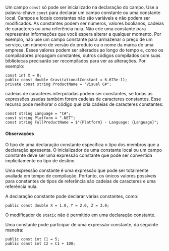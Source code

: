 Um campo `const` só pode ser inicializado na declaração do campo.
Use a palavra-chave `const` para declarar um campo constante ou uma constante local. Campos e locais constantes não são variáveis e não podem ser modificados. As constantes podem ser números, valores boolianos, cadeias de caracteres ou uma referência nula. Não crie uma constante para representar informações que você espera alterar a qualquer momento. Por exemplo, não use um campo constante para armazenar o preço de um serviço, um número de versão do produto ou o nome da marca de uma empresa. Esses valores podem ser alterados ao longo do tempo e, como os compiladores propagam constantes, outros códigos compilados com suas bibliotecas precisarão ser recompilados para ver as alterações. Por exemplo:

```
const int X = 0;
public const double GravitationalConstant = 6.673e-11;
private const string ProductName = "Visual C#";
```

cadeias de caracteres interpoladas podem ser constantes, se todas as expressões usadas também forem cadeias de caracteres constantes. Esse recurso pode melhorar o código que cria cadeias de caracteres constantes:

```
const string Language = "C#";
const string Platform = ".NET";
const string FullProductName = $"{Platform} - Language: {Language}";
```

#### Observações

O tipo de uma declaração constante especifica o tipo dos membros que a declaração apresenta. O inicializador de uma constante local ou um campo constante deve ser uma expressão constante que pode ser convertida implicitamente no tipo de destino.

Uma expressão constante é uma expressão que pode ser totalmente avaliada em tempo de compilação. Portanto, os únicos valores possíveis para constantes de tipos de referência são cadeias de caracteres e uma referência nula.

A declaração constante pode declarar várias constantes, como:

```
public const double X = 1.0, Y = 2.0, Z = 3.0;
```

O modificador de `static` não é permitido em uma declaração constante.

Uma constante pode participar de uma expressão constante, da seguinte maneira:

```
public const int C1 = 5;
public const int C2 = C1 + 100;
```